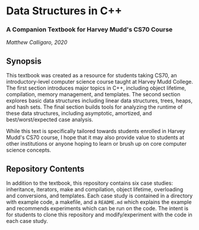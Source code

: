 # Data Structures in C++
### A Companion Textbook for Harvey Mudd's CS70 Course
*Matthew Calligaro, 2020*

## Synopsis
This textbook was created as a resource for students taking CS70, an introductory-level computer science course taught at Harvey Mudd College.  The first section introduces major topics in C++, including object lifetime, compilation, memory management, and templates.  The second section explores basic data structures including linear data structures, trees, heaps, and hash sets.  The final section builds tools for analyzing the runtime of these data structures, including asymptotic, amortized, and best/worst/expected case analysis.

While this text is specifically tailored towards students enrolled in Harvey Mudd's CS70 course, I hope that it may also provide value to students at other institutions or anyone hoping to learn or brush up on core computer science concepts.

## Repository Contents
In addition to the textbook, this repository contains six case studies: inheritance, iterators, make and compilation, object lifetime, overloading and conversions, and templates.  Each case study is contained in a directory with example code, a makefile, and a `README.md` which explains the example and recommends experiments which can be run on the code.  The intent is for students to clone this repository and modify/experiment with the code in each case study.
